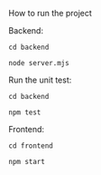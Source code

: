 How to run the project

Backend:

```
cd backend

node server.mjs
```

Run the unit test:

```
cd backend

npm test
```


Frontend: 

```
cd frontend 

npm start
```

